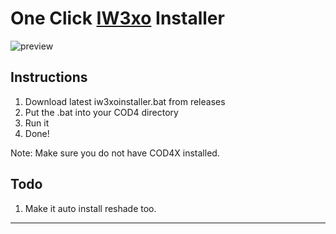 # One Click [IW3xo](https://github.com/xoxor4d/iw3xo-dev) Installer

![preview](https://raw.githubusercontent.com/kruumy/ffmpeg-youtube-dl-installer/main/preview.png)

## Instructions
1. Download latest iw3xoinstaller.bat from releases
2. Put the .bat into your COD4 directory
3. Run it
4. Done!

Note: Make sure you do not have COD4X installed.

## Todo
1. Make it auto install reshade too.
***


